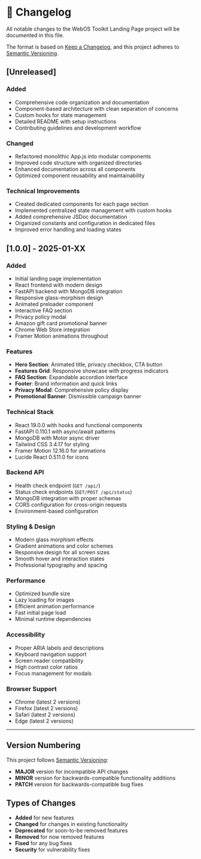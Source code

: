 # 📝 Changelog

All notable changes to the WebOS Toolkit Landing Page project will be documented in this file.

The format is based on [Keep a Changelog](https://keepachangelog.com/en/1.0.0/),
and this project adheres to [Semantic Versioning](https://semver.org/spec/v2.0.0.html).

## [Unreleased]

### Added
- Comprehensive code organization and documentation
- Component-based architecture with clean separation of concerns
- Custom hooks for state management
- Detailed README with setup instructions
- Contributing guidelines and development workflow

### Changed
- Refactored monolithic App.js into modular components
- Improved code structure with organized directories
- Enhanced documentation across all components
- Optimized component reusability and maintainability

### Technical Improvements
- Created dedicated components for each page section
- Implemented centralized state management with custom hooks
- Added comprehensive JSDoc documentation
- Organized constants and configuration in dedicated files
- Improved error handling and loading states

## [1.0.0] - 2025-01-XX

### Added
- Initial landing page implementation
- React frontend with modern design
- FastAPI backend with MongoDB integration
- Responsive glass-morphism design
- Animated preloader component
- Interactive FAQ section
- Privacy policy modal
- Amazon gift card promotional banner
- Chrome Web Store integration
- Framer Motion animations throughout

### Features
- **Hero Section**: Animated title, privacy checkbox, CTA button
- **Features Grid**: Responsive showcase with progress indicators
- **FAQ Section**: Expandable accordion interface
- **Footer**: Brand information and quick links
- **Privacy Modal**: Comprehensive policy display
- **Promotional Banner**: Dismissible campaign banner

### Technical Stack
- React 19.0.0 with hooks and functional components
- FastAPI 0.110.1 with async/await patterns
- MongoDB with Motor async driver
- Tailwind CSS 3.4.17 for styling
- Framer Motion 12.16.0 for animations
- Lucide React 0.511.0 for icons

### Backend API
- Health check endpoint (`GET /api/`)
- Status check endpoints (`GET/POST /api/status`)
- MongoDB integration with proper schemas
- CORS configuration for cross-origin requests
- Environment-based configuration

### Styling & Design
- Modern glass morphism effects
- Gradient animations and color schemes
- Responsive design for all screen sizes
- Smooth hover and interaction states
- Professional typography and spacing

### Performance
- Optimized bundle size
- Lazy loading for images
- Efficient animation performance
- Fast initial page load
- Minimal runtime dependencies

### Accessibility
- Proper ARIA labels and descriptions
- Keyboard navigation support
- Screen reader compatibility
- High contrast color ratios
- Focus management for modals

### Browser Support
- Chrome (latest 2 versions)
- Firefox (latest 2 versions)
- Safari (latest 2 versions)
- Edge (latest 2 versions)

---

## Version Numbering

This project follows [Semantic Versioning](https://semver.org/):
- **MAJOR** version for incompatible API changes
- **MINOR** version for backwards-compatible functionality additions
- **PATCH** version for backwards-compatible bug fixes

## Types of Changes

- **Added** for new features
- **Changed** for changes in existing functionality
- **Deprecated** for soon-to-be removed features
- **Removed** for now removed features
- **Fixed** for any bug fixes
- **Security** for vulnerability fixes